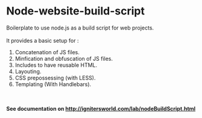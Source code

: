 Node-website-build-script
=========================

Boilerplate to use node.js as a build script for web projects.
<br /> <br />
It provides a basic setup for :
<ol>
	<li>Concatenation of JS files.</li>
	<li>Minfication and obfuscation of JS files.</li>
	<li>Includes to have reusable HTML.</li>
	<li>Layouting. </li>
	<li>CSS prepossessing  (with LESS).</li>
	<li>Templating (With Handlebars).</li>
</ol>
<br /> <br />
<strong> See documentation on  <a href="http://ignitersworld.com/lab/nodeBuildScript.html">http://ignitersworld.com/lab/nodeBuildScript.html</a> </strong>



